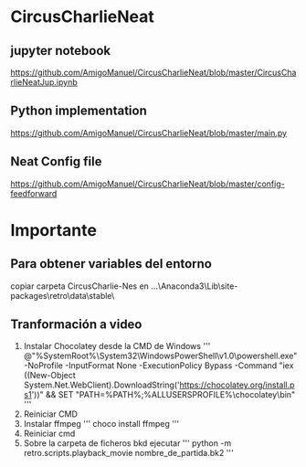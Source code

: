 # CircusCharlieNeat
## jupyter notebook
https://github.com/AmigoManuel/CircusCharlieNeat/blob/master/CircusCharlieNeatJup.ipynb
## Python implementation
https://github.com/AmigoManuel/CircusCharlieNeat/blob/master/main.py
## Neat Config file
https://github.com/AmigoManuel/CircusCharlieNeat/blob/master/config-feedforward

# Importante
## Para obtener variables del entorno
copiar carpeta CircusCharlie-Nes en ...\Anaconda3\Lib\site-packages\retro\data\stable\
## Tranformación a video
1. Instalar Chocolatey desde la CMD de Windows
'''
@"%SystemRoot%\System32\WindowsPowerShell\v1.0\powershell.exe" -NoProfile -InputFormat None -ExecutionPolicy Bypass -Command "iex ((New-Object System.Net.WebClient).DownloadString('https://chocolatey.org/install.ps1'))" && SET "PATH=%PATH%;%ALLUSERSPROFILE%\chocolatey\bin"
'''
2. Reiniciar CMD
3. Instalar ffmpeg
'''
choco install ffmpeg
'''
4. Reiniciar cmd
5. Sobre la carpeta de ficheros bkd ejecutar
'''
python -m retro.scripts.playback_movie nombre_de_partida.bk2
'''
